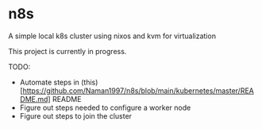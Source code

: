 # n8s
A simple local k8s cluster using nixos and kvm for virtualization

This project is currently in progress.

TODO:

- Automate steps in (this)[https://github.com/Naman1997/n8s/blob/main/kubernetes/master/README.md] README
- Figure out steps needed to configure a worker node
- Figure out steps to join the cluster